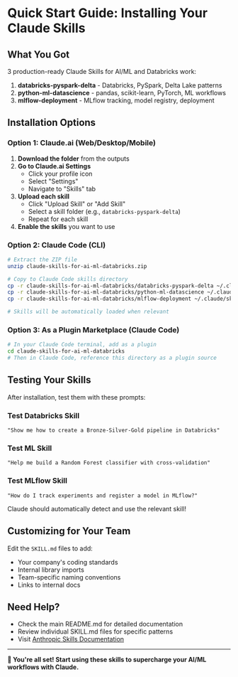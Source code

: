 # Quick Start Guide: Installing Your Claude Skills

## What You Got

3 production-ready Claude Skills for AI/ML and Databricks work:

1. **databricks-pyspark-delta** - Databricks, PySpark, Delta Lake patterns
2. **python-ml-datascience** - pandas, scikit-learn, PyTorch, ML workflows  
3. **mlflow-deployment** - MLflow tracking, model registry, deployment

## Installation Options

### Option 1: Claude.ai (Web/Desktop/Mobile)

1. **Download the folder** from the outputs
2. **Go to Claude.ai Settings**
   - Click your profile icon
   - Select "Settings"
   - Navigate to "Skills" tab
3. **Upload each skill**
   - Click "Upload Skill" or "Add Skill"
   - Select a skill folder (e.g., `databricks-pyspark-delta`)
   - Repeat for each skill
4. **Enable the skills** you want to use

### Option 2: Claude Code (CLI)

```bash
# Extract the ZIP file
unzip claude-skills-for-ai-ml-databricks.zip

# Copy to Claude Code skills directory
cp -r claude-skills-for-ai-ml-databricks/databricks-pyspark-delta ~/.claude/skills/
cp -r claude-skills-for-ai-ml-databricks/python-ml-datascience ~/.claude/skills/
cp -r claude-skills-for-ai-ml-databricks/mlflow-deployment ~/.claude/skills/

# Skills will be automatically loaded when relevant
```

### Option 3: As a Plugin Marketplace (Claude Code)

```bash
# In your Claude Code terminal, add as a plugin
cd claude-skills-for-ai-ml-databricks
# Then in Claude Code, reference this directory as a plugin source
```

## Testing Your Skills

After installation, test them with these prompts:

### Test Databricks Skill
```
"Show me how to create a Bronze-Silver-Gold pipeline in Databricks"
```

### Test ML Skill  
```
"Help me build a Random Forest classifier with cross-validation"
```

### Test MLflow Skill
```
"How do I track experiments and register a model in MLflow?"
```

Claude should automatically detect and use the relevant skill!

## Customizing for Your Team

Edit the `SKILL.md` files to add:
- Your company's coding standards
- Internal library imports
- Team-specific naming conventions
- Links to internal docs

## Need Help?

- Check the main README.md for detailed documentation
- Review individual SKILL.md files for specific patterns
- Visit [Anthropic Skills Documentation](https://support.claude.com/en/articles/12512180-using-skills-in-claude)

---

**🎉 You're all set! Start using these skills to supercharge your AI/ML workflows with Claude.**
